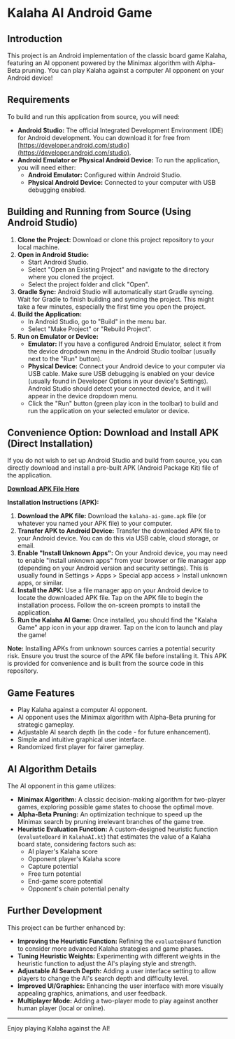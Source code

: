 # Kalaha AI Android Game

## Introduction

This project is an Android implementation of the classic board game Kalaha, featuring an AI opponent powered by the Minimax algorithm with Alpha-Beta pruning.  You can play Kalaha against a computer AI opponent on your Android device!

## Requirements

To build and run this application from source, you will need:

*   **Android Studio:**  The official Integrated Development Environment (IDE) for Android development. You can download it for free from [https://developer.android.com/studio](https://developer.android.com/studio).
*   **Android Emulator or Physical Android Device:** To run the application, you will need either:
    *   **Android Emulator:**  Configured within Android Studio.
    *   **Physical Android Device:**  Connected to your computer with USB debugging enabled.

## Building and Running from Source (Using Android Studio)

1.  **Clone the Project:** Download or clone this project repository to your local machine.
2.  **Open in Android Studio:**
    *   Start Android Studio.
    *   Select "Open an Existing Project" and navigate to the directory where you cloned the project.
    *   Select the project folder and click "Open".
3.  **Gradle Sync:** Android Studio will automatically start Gradle syncing. Wait for Gradle to finish building and syncing the project. This might take a few minutes, especially the first time you open the project.
4.  **Build the Application:**
    *   In Android Studio, go to "Build" in the menu bar.
    *   Select "Make Project" or "Rebuild Project".
5.  **Run on Emulator or Device:**
    *   **Emulator:** If you have a configured Android Emulator, select it from the device dropdown menu in the Android Studio toolbar (usually next to the "Run" button).
    *   **Physical Device:**  Connect your Android device to your computer via USB cable. Make sure USB debugging is enabled on your device (usually found in Developer Options in your device's Settings). Android Studio should detect your connected device, and it will appear in the device dropdown menu.
    *   Click the "Run" button (green play icon in the toolbar) to build and run the application on your selected emulator or device.

## Convenience Option: Download and Install APK (Direct Installation)

If you do not wish to set up Android Studio and build from source, you can directly download and install a pre-built APK (Android Package Kit) file of the application.

**[Download APK File Here](https://appdistribution.firebase.dev/i/a0fa562e61ea8ab8)**

[//]: # (**&#40;Replace `YOUR_APK_DOWNLOAD_LINK_HERE` with the actual download link to your APK file. You can use services like Google Drive, Dropbox, or GitHub Releases to host your APK file.&#41;**)

**Installation Instructions (APK):**

1.  **Download the APK file:** Download the `kalaha-ai-game.apk` file (or whatever you named your APK file) to your computer.
2.  **Transfer APK to Android Device:** Transfer the downloaded APK file to your Android device. You can do this via USB cable, cloud storage, or email.
3.  **Enable "Install Unknown Apps":** On your Android device, you may need to enable "Install unknown apps" from your browser or file manager app (depending on your Android version and security settings). This is usually found in Settings > Apps > Special app access > Install unknown apps, or similar.
4.  **Install the APK:** Use a file manager app on your Android device to locate the downloaded APK file. Tap on the APK file to begin the installation process. Follow the on-screen prompts to install the application.
5.  **Run the Kalaha AI Game:** Once installed, you should find the "Kalaha Game" app icon in your app drawer. Tap on the icon to launch and play the game!

**Note:** Installing APKs from unknown sources carries a potential security risk. Ensure you trust the source of the APK file before installing it. This APK is provided for convenience and is built from the source code in this repository.

## Game Features

*   Play Kalaha against a computer AI opponent.
*   AI opponent uses the Minimax algorithm with Alpha-Beta pruning for strategic gameplay.
*   Adjustable AI search depth (in the code - for future enhancement).
*   Simple and intuitive graphical user interface.
*   Randomized first player for fairer gameplay.

## AI Algorithm Details

The AI opponent in this game utilizes:

*   **Minimax Algorithm:** A classic decision-making algorithm for two-player games, exploring possible game states to choose the optimal move.
*   **Alpha-Beta Pruning:** An optimization technique to speed up the Minimax search by pruning irrelevant branches of the game tree.
*   **Heuristic Evaluation Function:** A custom-designed heuristic function (`evaluateBoard` in `KalahaAI.kt`) that estimates the value of a Kalaha board state, considering factors such as:
    *   AI player's Kalaha score
    *   Opponent player's Kalaha score
    *   Capture potential
    *   Free turn potential
    *   End-game score potential
    *   Opponent's chain potential penalty

## Further Development

This project can be further enhanced by:

*   **Improving the Heuristic Function:**  Refining the `evaluateBoard` function to consider more advanced Kalaha strategies and game phases.
*   **Tuning Heuristic Weights:** Experimenting with different weights in the heuristic function to adjust the AI's playing style and strength.
*   **Adjustable AI Search Depth:** Adding a user interface setting to allow players to change the AI's search depth and difficulty level.
*   **Improved UI/Graphics:** Enhancing the user interface with more visually appealing graphics, animations, and user feedback.
*   **Multiplayer Mode:**  Adding a two-player mode to play against another human player (local or online).

---

Enjoy playing Kalaha against the AI!

[//]: # (**&#40;Remember to replace `YOUR_APK_DOWNLOAD_LINK_HERE` with your actual APK download link and specify your project license.&#41;**)